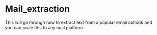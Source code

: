 # Mail_extraction
This will go through how to extract text from a popular email outlook and you can scale this to any mail platform
